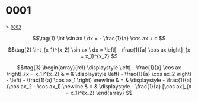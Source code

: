 # 0001
&gt; [`0003`](../00/03.md)

$$\tag{1}
\int \sin ax \ dx = - \frac{1}{a} \cos ax + c
$$

$$\tag{2}
\int_{x_1}^{x_2} \sin ax \ dx =  \left[ - \frac{1}{a} \cos ax \right]_{x = x_1}^{x_2}
$$

$$\tag{3}
\begin{array}{rcl}
\displaystyle \left[ - \frac{1}{a} \cos ax \right]_{x = x_1}^{x_2} & = & \displaystyle \left( - \frac{1}{a} \cos ax_2 \right) - \left( - \frac{1}{a} \cos ax_1 \right) \newline
& = & \displaystyle - \frac{1}{a} (\cos ax_2 - \cos ax_1) \newline
& = & \displaystyle - \frac{1}{a} [\cos ax]_{x = x_1}^{x_2}
\end{array}
$$
